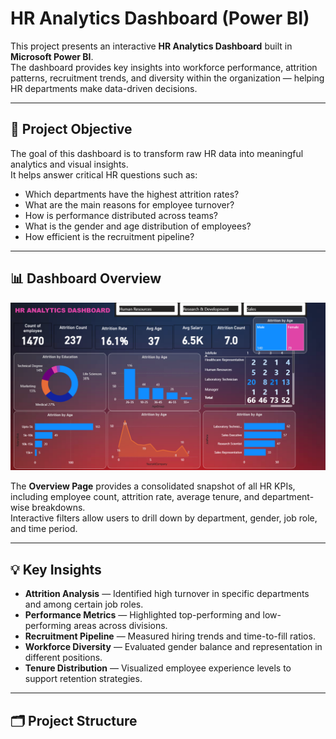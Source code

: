 
# HR Analytics Dashboard (Power BI)

This project presents an interactive **HR Analytics Dashboard** built in **Microsoft Power BI**.  
The dashboard provides key insights into workforce performance, attrition patterns, recruitment trends, and diversity within the organization — helping HR departments make data-driven decisions.

---

## 🧭 Project Objective

The goal of this dashboard is to transform raw HR data into meaningful analytics and visual insights.  
It helps answer critical HR questions such as:
- Which departments have the highest attrition rates?
- What are the main reasons for employee turnover?
- How is performance distributed across teams?
- What is the gender and age distribution of employees?
- How efficient is the recruitment pipeline?

---

## 📊 Dashboard Overview

![HR Analytics Dashboard](docs/overview.png)

The **Overview Page** provides a consolidated snapshot of all HR KPIs, including employee count, attrition rate, average tenure, and department-wise breakdowns.  
Interactive filters allow users to drill down by department, gender, job role, and time period.

---

## 💡 Key Insights

- **Attrition Analysis** — Identified high turnover in specific departments and among certain job roles.  
- **Performance Metrics** — Highlighted top-performing and low-performing areas across divisions.  
- **Recruitment Pipeline** — Measured hiring trends and time-to-fill ratios.  
- **Workforce Diversity** — Evaluated gender balance and representation in different positions.  
- **Tenure Distribution** — Visualized employee experience levels to support retention strategies.

---

## 🗂️ Project Structure

